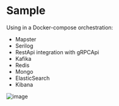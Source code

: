 # Sample
Using in a Docker-compose orchestration: 

- Mapster
- Serilog
- RestApi integration with gRPCApi
- Kafika
- Redis
- Mongo
- ElasticSearch
- Kibana

![image](https://github.com/user-attachments/assets/078448ad-5883-4633-9338-558a6abc2846)
